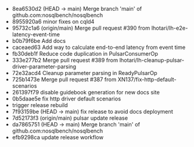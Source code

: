 - 8ea6530d2 (HEAD -> main) Merge branch 'main' of github.com:nosqlbench/nosqlbench
- 8955920a6 minor fixes on cqld4
- 95732c1a6 (origin/main) Merge pull request #390 from lhotari/lh-e2e-latency-event-time
- b0b79f6be Add docs
- caceaed63 Add way to calculate end-to-end latency from event time
- fb30deb1f Reduce code duplication in PulsarConsumerOp
- 333e277b2 Merge pull request #389 from lhotari/lh-cleanup-pulsar-driver-parameter-parsing
- 72e32acd4 Cleanup parameter parsing in ReadyPulsarOp
- 725b1473e Merge pull request #387 from XN137/fix-http-default-scenarios
- 261397f79 disable guidebook generation for new docs site
- 0b5daae5e fix http driver default scenarios
- trigger release rebuild
- 7f93159be (HEAD -> main) fix release to avoid docs deployment
- 7d52173f3 (origin/main) pulsar update release
- da7865751 (HEAD -> main) Merge branch 'main' of github.com:nosqlbench/nosqlbench
- efb9298ca update release workflow
